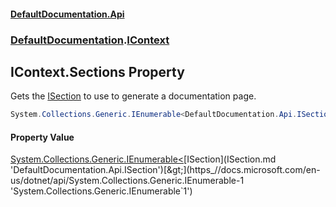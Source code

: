 #### [DefaultDocumentation.Api](index.md 'index')
### [DefaultDocumentation](index.md#DefaultDocumentation 'DefaultDocumentation').[IContext](IContext.md 'DefaultDocumentation.IContext')

## IContext.Sections Property

Gets the [ISection](ISection.md 'DefaultDocumentation.Api.ISection') to use to generate a documentation page.

```csharp
System.Collections.Generic.IEnumerable<DefaultDocumentation.Api.ISection> Sections { get; }
```

#### Property Value
[System.Collections.Generic.IEnumerable&lt;](https_//docs.microsoft.com/en-us/dotnet/api/System.Collections.Generic.IEnumerable-1 'System.Collections.Generic.IEnumerable`1')[ISection](ISection.md 'DefaultDocumentation.Api.ISection')[&gt;](https_//docs.microsoft.com/en-us/dotnet/api/System.Collections.Generic.IEnumerable-1 'System.Collections.Generic.IEnumerable`1')